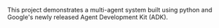 This project demonstrates a multi-agent system built using python and Google's newly released Agent Development Kit (ADK).
